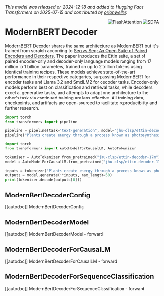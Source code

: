 <!--Copyright 2024 The HuggingFace Team. All rights reserved.

Licensed under the Apache License, Version 2.0 (the "License"); you may not use this file except in compliance with
the License. You may obtain a copy of the License at

http://www.apache.org/licenses/LICENSE-2.0

Unless required by applicable law or agreed to in writing, software distributed under the License is distributed on
an "AS IS" BASIS, WITHOUT WARRANTIES OR CONDITIONS OF ANY KIND, either express or implied. See the License for the
specific language governing permissions and limitations under the License.

⚠️ Note that this file is in Markdown but contain specific syntax for our doc-builder (similar to MDX) that may not be
rendered properly in your Markdown viewer.

-->
*This model was released on 2024-12-18 and added to Hugging Face Transformers on 2025-07-15 and contributed by [orionweller](https://huggingface.co/orionweller).*

<div style="float: right;">
    <div class="flex flex-wrap space-x-1">
        <img alt="FlashAttention" src="https://img.shields.io/badge/%E2%9A%A1%EF%B8%8E%20FlashAttention-eae0c8?style=flat">
        <img alt="SDPA" src="https://img.shields.io/badge/SDPA-DE3412?style=flat&logo=pytorch&logoColor=white">
    </div>
</div>

# ModernBERT Decoder

ModernBERT Decoder shares the same architecture as ModernBERT but it's trained from scratch according to [Seq vs Seq: An Open Suite of Paired Encoders and Decoders](https://huggingface.co/papers/2507.11412). The paper introduces the Ettin suite, a set of paired encoder-only and decoder-only language models ranging from 17 million to 1 billion parameters, trained on up to 2 trillion tokens using identical training recipes. These models achieve state-of-the-art performance in their respective categories, surpassing ModernBERT for encoder tasks and Llama 3.2 and SmolLM2 for decoder tasks. Encoder-only models perform best on classification and retrieval tasks, while decoders excel at generative tasks, and attempts to adapt one architecture to the other's task via continued training are less effective. All training data, checkpoints, and artifacts are open-sourced to facilitate reproducibility and further research.

<hfoptions id="usage">
<hfoption id="Pipeline">

```py
import torch
from transformers import pipeline

pipeline = pipeline(task="text-generation", model="jhu-clsp/ettin-decoder-17m", dtype="auto",)
pipeline("Plants create energy through a process known as photosynthesis.")
```

</hfoption>
<hfoption id="AutoModel">

```py
import torch
from transformers import AutoModelForCausalLM, AutoTokenizer

tokenizer = AutoTokenizer.from_pretrained("jhu-clsp/ettin-decoder-17m")
model = AutoModelForCausalLM.from_pretrained("jhu-clsp/ettin-decoder-17m", dtype="auto",)

inputs = tokenizer("Plants create energy through a process known as photosynthesis.", return_tensors="pt")
outputs = model.generate(**inputs, max_length=50)
print(tokenizer.decode(outputs[0]))
```

</hfoption>
</hfoptions>

## ModernBertDecoderConfig

[[autodoc]] ModernBertDecoderConfig

## ModernBertDecoderModel

[[autodoc]] ModernBertDecoderModel
    - forward

## ModernBertDecoderForCausalLM

[[autodoc]] ModernBertDecoderForCausalLM
    - forward

## ModernBertDecoderForSequenceClassification

[[autodoc]] ModernBertDecoderForSequenceClassification
    - forward